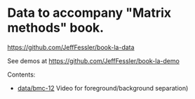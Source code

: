 # Data to accompany "Matrix methods" book.

https://github.com/JeffFessler/book-la-data

See demos at
https://github.com/JeffFessler/book-la-demo

Contents:
- [data/bmc-12](https://github.com/JeffFessler/book-la-data/tree/main/data/bmc-12)
  Video for foreground/background separation)
